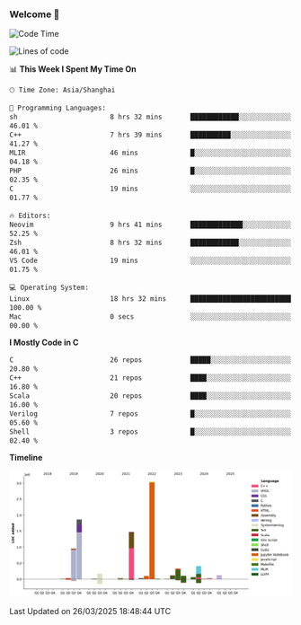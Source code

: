 ### Welcome 👋

<!--START_SECTION:waka-->
![Code Time](http://img.shields.io/badge/Code%20Time-1%2C882%20hrs%2034%20mins-blue)

![Lines of code](https://img.shields.io/badge/From%20Hello%20World%20I%27ve%20Written-8.9%20million%20lines%20of%20code-blue)

📊 **This Week I Spent My Time On** 

```text
🕑︎ Time Zone: Asia/Shanghai

💬 Programming Languages: 
sh                       8 hrs 32 mins       ████████████░░░░░░░░░░░░░   46.01 % 
C++                      7 hrs 39 mins       ██████████░░░░░░░░░░░░░░░   41.27 % 
MLIR                     46 mins             █░░░░░░░░░░░░░░░░░░░░░░░░   04.18 % 
PHP                      26 mins             █░░░░░░░░░░░░░░░░░░░░░░░░   02.35 % 
C                        19 mins             ░░░░░░░░░░░░░░░░░░░░░░░░░   01.77 % 

🔥 Editors: 
Neovim                   9 hrs 41 mins       █████████████░░░░░░░░░░░░   52.25 % 
Zsh                      8 hrs 32 mins       ████████████░░░░░░░░░░░░░   46.01 % 
VS Code                  19 mins             ░░░░░░░░░░░░░░░░░░░░░░░░░   01.75 % 

💻 Operating System: 
Linux                    18 hrs 32 mins      █████████████████████████   100.00 % 
Mac                      0 secs              ░░░░░░░░░░░░░░░░░░░░░░░░░   00.00 % 
```

**I Mostly Code in C** 

```text
C                        26 repos            █████░░░░░░░░░░░░░░░░░░░░   20.80 % 
C++                      21 repos            ████░░░░░░░░░░░░░░░░░░░░░   16.80 % 
Scala                    20 repos            ████░░░░░░░░░░░░░░░░░░░░░   16.00 % 
Verilog                  7 repos             █░░░░░░░░░░░░░░░░░░░░░░░░   05.60 % 
Shell                    3 repos             █░░░░░░░░░░░░░░░░░░░░░░░░   02.40 % 
```



**Timeline**

![Lines of Code chart](https://raw.githubusercontent.com/Bohan-hu/Bohan-hu/master/assets/bar_graph.png)


 Last Updated on 26/03/2025 18:48:44 UTC
<!--END_SECTION:waka-->



